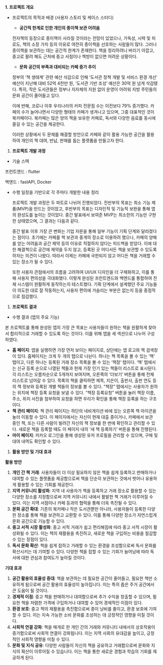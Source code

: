 **1.  프로젝트 개요**

- 프로젝트의 목적과 배경 (사용자 스토리 및 케이스 스터디)
    - **공간적 한계로 인한 개인의 종이책 보관 어려움**
    
    전자책의 등장으로 종이책이 사라질 것이라는 전망이 있었으나, 가독성, 시력 및 피로도, 책의 소장 가치 등의 이유로 여전히 종이책을 선호하는 사람들이 많다. 그러나 종이책을 보관하는 데는 공간적 한계가 존재한다. 책을 정리하려니 버리기 아깝고, 중고로 팔려 해도 근처에 중고 서점이나 책방이 없으면 어려운 상황이다.
    
    - **문화 공간의 부족과 대비되는 카페 증가 추이**
    
    정부의 ‘책 생태계’ 관련 예산 삭감으로 인해 ‘도서관 정책 개발 및 서비스 환경 개선’ 예산이 지난해 대비 52억 4천만 원, ‘도서관 기반 조성’ 예산은 30억 원 넘게 삭감됐다. 특히, 작은 도서관들은 정부나 지자체의 지원 없이 운영이 어려워 지방 주민들의 문화 공간이 줄어들고 있다.
    
    이에 반해, 코로나 이후 우리나라의 커피 전문점 수는 이전보다 79% 증가했다. 카페의 수가 늘어나면서 다양한 형태의 카페가 생겨나고 있으며, 그중 대표적인 것이 북카페이다. 북카페는 많은 양의 책을 보유한 카페로, 독서와 다양한 음료를 동시에 즐길 수 있는 공간을 제공한다.
    
    이러한 상황에서 두 문제를 해결할 방안으로 카페와 같이 활용 가능한 공간을 활용하여 개인의 책 대여, 반납, 판매를 돕는 플랫폼을 만들고자 한다.
    

1. **프로젝트 개발 과정**
- 기술 스택

프런트엔드 : flutter

백엔드 : fastAPI, Docker

- 수행 일정을 기반으로 각 주마다 개발한 내용 정리
    
    프로젝트 개발 과정은 두 파트로 나뉘어 진행되었다. 전반부의 목표는 최소 기능 제품(MVP)을 만드는 것이었고, 후반부의 목표는 디자인적 및 기능적 보완을 통해 앱의 완성도를 높이는 것이었다. 중간 발표에서 보여준 MVP는 최소한의 기능만 구현한 상태였으며, 그 결과는 다음과 같다.
    
    중간 발표 이후 가장 큰 변화는 기업 자문을 통해 일부 기능이 기획 단계와 달라졌다는 점이다. 초기에는 카페를 책 보관과 중개의 장소로 이용하려 했으나, 카페의 양해를 얻는 어려움과 공간 제약 등의 이유로 적절하지 않다는 피드백을 받았다. 이에 대한 해결책으로 공간에 제약을 두지 않고, 등록된 곳 어디서든 책을 보관할 수 있도록 하자는 의견이 나왔다. 따라서 이제는 카페에 국한되지 않고 어디든 책을 거래할 수 있는 장소가 될 수 있다.
    
    또한 사용자 관점에서의 흐름을 고려하여 UI/UX 디자인을 더 구체화하고, 이를 통해 사용자 편의성을 극대화했다. 이렇게 완성된 프런트엔드와 백엔드를 통합하여 전체 시스템이 원활하게 동작하는지 테스트했다. 기획 단계에서 설계했던 주요 기능들이 의도한 대로 잘 작동하는지, 사용자 편의에 거슬리는 부분은 없는지 등을 중점적으로 점검했다.
    

1. **프로젝트 결과**
- 수행 결과 (앱의 주요 기능)

본 프로젝트를 통해 완성된 앱의 가장 큰 목표는 사용자들이 원하는 책을 원활하게 찾아서 합리적으로 거래할 수 있도록 하는 것이다. 이를 위해 앱을 세 섹션으로 나누어 구성하였다.

- **홈 페이지**: 앱을 실행하면 가장 먼저 보이는 페이지로, 상단에는 앱 로고와 책 검색창이 있다. 홈페이지는 크게 두 개의 탭으로 나뉜다. 하나는 책 목록을 볼 수 있는 ‘책’ 탭이고, 다른 하나는 등록된 거래 장소 목록을 볼 수 있는 ‘책장’ 탭이다. ‘책’ 탭에서는 신규 등록 순으로 나열된 책들과 현재 가장 인기 있는 책들이 리스트로 표시된다. 각 리스트는 오름차순으로 5개까지 보여지며, 오른쪽의 ‘더보기’ 버튼을 통해 전체 리스트로 넘어갈 수 있다. 목록의 책을 클릭하면 제목, 지은이, 출판사, 출판 연도 등의 책 정보와 등록된 개별 책들의 정보를 볼 수 있다. “책장” 탭에서는 사용자가 원하는 위치에 책장 등록 요청을 보낼 수 있다. “책장 등록요청” 버튼을 눌러 책장 이름, 주소, 위치 사진을 첨부하여 요청을 하면 우리가 확인을 통해 책장 등록을 하는 구조이다.
- **책 관리 페이지**: 책 관리 페이지는 하단의 네비게이션 바에 있는 오른쪽 책 아이콘을 눌러 이동할 수 있다. 이 페이지에서는 자신이 현재 대출 중이거나, 카페에서 보관 중인 책, 또는 다른 사람이 빌려간 자신의 책 정보를 한 번에 확인하고 관리할 수 있다. 새로운 책을 등록할 때도 이 페이지 내의 ‘새 책 등록하기’ 버튼을 통해 진행된다.
- **마이 페이지**: 카카오 로그인을 통해 생성된 유저 프로필을 관리할 수 있으며, 구매 및 대여 내역도 확인할 수 있다.

1. **활용 방안 및 기대 효과**

**활용 방안**

1. **개인 간 책 거래**: 사용자들이 더 이상 필요하지 않은 책을 쉽게 등록하고 판매하거나 대여할 수 있는 플랫폼을 제공함으로써 책을 단순히 보관하는 것에서 벗어나 유용하게 활용할 수 있는 기회를 제공한다.
2. **지역 커뮤니티 활성화**: 지역 내 사용자가 책을 등록하고 거래 장소로 활용할 수 있는 다양한 장소를 지정함으로써 지역 커뮤니티 내에서 활발한 책 거래가 이루어질 수 있다. 이는 지역 서점이나 카페 등과의 협력을 통해 더욱 촉진될 수 있다.
3. **문화 공간 확대**: 기존의 북카페나 작은 도서관뿐만 아니라, 사용자들이 등록한 다양한 장소를 통해 책을 보관하고 교환할 수 있다. 이를 통해 다양한 장소가 자연스럽게 문화 공간으로 기능할 수 있다.
4. **중고 서적 시장 활성화**: 중고 서적 거래가 쉽고 편리해짐에 따라 중고 서적 시장이 활성화될 수 있다. 이는 책의 재활용을 촉진하고, 새로운 책을 구입하는 비용을 절감할 수 있는 장점이 있다.
5. **독서 문화 확산**: 책을 쉽게 접하고 거래할 수 있는 환경을 조성함으로써 독서 문화를 확산시키는 데 기여할 수 있다. 다양한 책을 접할 수 있는 기회가 늘어남에 따라 독서에 대한 관심과 참여도가 높아질 것이다.

**기대 효과**

1. **공간 활용의 효율성 증대**: 책을 보관하는 데 필요한 공간이 줄어들고, 필요한 책만 소유하게 됨으로써 공간 활용의 효율성이 높아집니다. 이는 특히 좁은 주거 공간에서 큰 도움이 될 것이다.
2. **경제적 이점**: 중고 책을 판매하거나 대여함으로써 추가 수익을 창출할 수 있으며, 필요한 책을 저렴한 가격에 구입하거나 대여할 수 있어 경제적인 이점이 있다.
3. **환경 보호**: 중고 책의 재활용을 촉진함으로써 종이 낭비를 줄이고, 환경 보호에 기여할 수 있다. 이는 지속 가능한 소비 문화를 조성하는 데 긍정적인 영향을 미칠 것이다.
4. **사회적 연결 강화**: 책을 매개로 한 개인 간의 거래와 커뮤니티 내에서의 상호작용이 증가함으로써 사회적 연결이 강화됩니다. 이는 지역 사회의 유대감을 높이고, 긍정적인 사회적 영향을 미칠 수 있다.
5. **문화 및 지식 공유**: 다양한 사람들이 자신의 책을 공유하고 거래함으로써 문화와 지식의 확산이 이루어질 수 있습니다. 이는 책을 통한 새로운 경험과 학습의 기회를 제공하게 된다.
